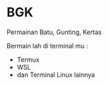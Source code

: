 # BGK
Permainan Batu, Gunting, Kertas

Bermain lah di terminal mu : 
- Termux
- WSL
- dan Terminal Linux lainnya

